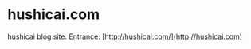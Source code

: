 hushicai.com
===================

hushicai blog site. Entrance: [http://hushicai.com/](http://hushicai.com)
